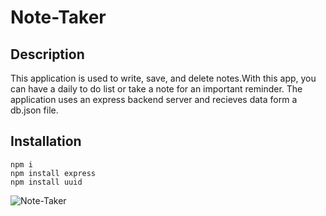 # Note-Taker

## Description
 This application is used to write, save, and delete notes.With this app, you can have a daily to do list or take a note for an important reminder. The application uses an express backend server and recieves data form a db.json file. 

## Installation

```
npm i
npm install express
npm install uuid
```




![Note-Taker](https://user-images.githubusercontent.com/72588525/108922294-dfb41580-7604-11eb-9071-f1481c102192.gif)

